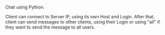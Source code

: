 Chat using Python.

Client can connect to Server IP, using its own Host and Login.
After that, client can send messages to other clients, using their Login or using "all" if they want to send the message to all users.
